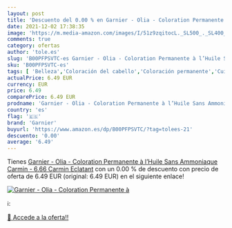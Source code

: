 ```yaml
---
layout: post
title: 'Descuento del 0.00 % en Garnier - Olia - Coloration Permanente à'
date: 2021-12-02 17:38:35
image: 'https://m.media-amazon.com/images/I/51z9zqitocL._SL500_._SL400_.jpg'
comments: true
category: ofertas
author: 'tole.es'
slug: 'B00PFPSVTC-es Garnier - Olia - Coloration Permanente à l’Huile Sans...'
sku: 'B00PFPSVTC-es'
tags: [ 'Belleza','Coloración del cabello','Coloración permanente','Cuidado del cabello','garnier', ]
actualPrice: 6.49 EUR
currency: EUR
price: 6.49
comparePrice: 6.49 EUR
prodname: 'Garnier - Olia - Coloration Permanente à l’Huile Sans Ammoniaque Carmin - 6.66 Carmin Eclatant'
country: 'es'
flag: '🇪🇸'
brand: 'Garnier'
buyurl: 'https://www.amazon.es/dp/B00PFPSVTC/?tag=tolees-21'
descuento: '0.00'
average: '6.49'
---
```


Tienes [Garnier - Olia - Coloration Permanente à l’Huile Sans Ammoniaque Carmin - 6.66 Carmin Eclatant](https://www.amazon.es/dp/B00PFPSVTC/?tag=tolees-21) con un 0.00 % de descuento con precio de oferta de 6.49 EUR (original: 6.49 EUR) en el siguiente enlace!

[![Garnier - Olia - Coloration Permanente à](https://m.media-amazon.com/images/I/51z9zqitocL._SL500_._SL400_.jpg)](https://www.amazon.es/dp/B00PFPSVTC/?tag=tolees-21)

ℹ️:


[🛒 Accede a la oferta!!](https://www.amazon.es/dp/B00PFPSVTC/?tag=tolees-21)
